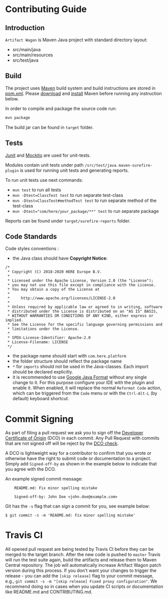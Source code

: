 # Contributing Guide

## Introduction

`Artifact Wagon` is Maven Java project with standard directory layout:
- src/main/java
- src/main/resources
- src/test/java

## Build

The project uses [Maven](https://maven.apache.org/) build system and build instructions are stored 
in [pom.xml](./pom.xml). Please [download](https://maven.apache.org/download.cgi) and 
[install](https://maven.apache.org/install.html) Maven before running any instruction below.

In order to compile and package the source code run:
```bash
mvn package
```

The build jar can be found in `target` folder.

## Tests

[Junit](https://junit.org) and [Mockito](https://site.mockito.org/) are used for unit-tests.

Modules contain unit tests under path `/src/test/java`. `maven-surefire-plugin` is used for running unit 
tests and generating reports.

To run unit tests use next commands:

- `mvn test` to run all tests
- `mvn -Dtest=ClassTest test` to run separate test-class
- `mvn -Dtest=ClassTest#methodTest test` to run separate method of the test-class
- `mvn -Dtest="com/here/your_package/**" test` to run separate package

Reports can be found under `target/surefire-reports` folder.

## Code Standards

Code styles conventions :

- the Java class should have **Copyright Notice**:
```text
/*
 * Copyright (C) 2018-2020 HERE Europe B.V.
 *
 * Licensed under the Apache License, Version 2.0 (the "License");
 * you may not use this file except in compliance with the License.
 * You may obtain a copy of the License at
 *
 *     http://www.apache.org/licenses/LICENSE-2.0
 *
 * Unless required by applicable law or agreed to in writing, software
 * distributed under the License is distributed on an "AS IS" BASIS,
 * WITHOUT WARRANTIES OR CONDITIONS OF ANY KIND, either express or implied.
 * See the License for the specific language governing permissions and
 * limitations under the License.
 *
 * SPDX-License-Identifier: Apache-2.0
 * License-Filename: LICENSE
 */
```
- the package name should start with `com.here.platform`
- the folder structure should reflect the package name
- `*` for `imports` should not be used in the Java-classes. Each import should be declared explicitly.
- it is recommended to use [Google Java Format](https://github.com/google/google-java-format) without any single change to it.
For this purpose configure your IDE with the plugin and enable it.
When enabled, it will replace the normal `Reformat Code` action, which can be triggered from the `Code` menu or with the `Ctrl-Alt-L` (by default) keyboard shortcut.

# Commit Signing

As part of filing a pull request we ask you to sign off the
[Developer Certificate of Origin](https://developercertificate.org/) (DCO) in each commit.
Any Pull Request with commits that are not signed off will be reject by the
[DCO check](https://probot.github.io/apps/dco/).

A DCO is lightweight way for a contributor to confirm that you wrote or otherwise have the right
to submit code or documentation to a project. Simply add `Signed-off-by` as shown in the example below
to indicate that you agree with the DCO.

An example signed commit message:

```
    README.md: Fix minor spelling mistake

    Signed-off-by: John Doe <john.doe@example.com>
```

Git has the `-s` flag that can sign a commit for you, see example below:

`$ git commit -s -m 'README.md: Fix minor spelling mistake'`

# Travis CI
All opened pull request are being tested by Travis CI before they can be merged to the target branch.
After the new code is pushed to `master` Travis will run the test suite again, build the artifacts and release them
to Maven Central repository. The job will automatically increase Artifact Wagon patch version during this process.
If you don't want your changes to trigger the release - you can add the `[skip release]` flag to your commit message,
e.g., `git commit -s -m "[skip release] Fixed proxy configuration"`. We recommend doing so in cases when you update
CI scripts or documentation like README.md and CONTRIBUTING.md.
